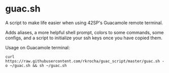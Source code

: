# guac.sh

A script to make life easier when using 42SP's Guacamole remote terminal.<br>

Adds aliases, a more helpful shell prompt, colors to some commands, some configs, and a script to initialize your ssh keys once you have copied them.<br>

Usage on Guacamole terminal:
```shell
curl https://raw.githubusercontent.com/rkrocha/guac_script/master/guac.sh -o ~/guac.sh && sh ~/guac.sh
```
